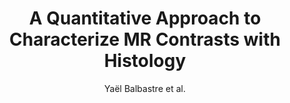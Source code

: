 ---
cat: gaia
subcat: architecture
bestof: false
author: Yaël Balbastre et al.
title: A Quantitative Approach to Characterize MR Contrasts with Histology
year: 2015
type: inproceedings
doi: 10.1007/978-3-319-30858-6_10
booktitle: Brainlesion - Glioma, Multiple Sclerosis, Stroke and Traumatic Brain Injuries - First International Workshop, Brainles 2015, Held in Conjunction with MICCAI 2015, Munich, Germany, October 5, 2015, Revised Selected Papers
---